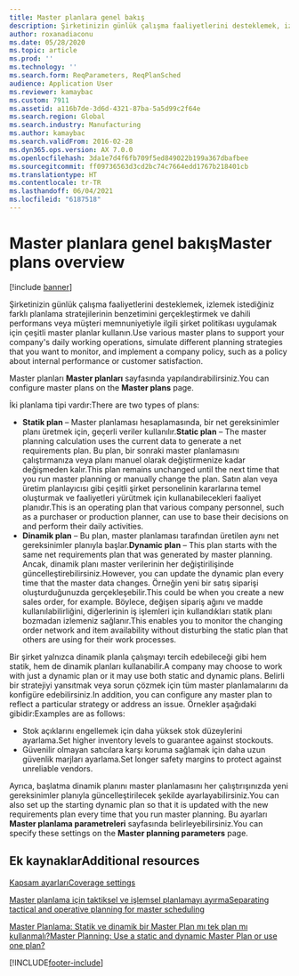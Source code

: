 ```yaml
---
title: Master planlara genel bakış
description: Şirketinizin günlük çalışma faaliyetlerini desteklemek, izlemek istediğiniz farklı planlama stratejilerinin benzetimini gerçekleştirmek ve dahili performans veya müşteri memnuniyetiyle ilgili şirket politikası uygulamak için çeşitli master planlar kullanın.
author: roxanadiaconu
ms.date: 05/28/2020
ms.topic: article
ms.prod: ''
ms.technology: ''
ms.search.form: ReqParameters, ReqPlanSched
audience: Application User
ms.reviewer: kamaybac
ms.custom: 7911
ms.assetid: a116b7de-3d6d-4321-87ba-5a5d99c2f64e
ms.search.region: Global
ms.search.industry: Manufacturing
ms.author: kamaybac
ms.search.validFrom: 2016-02-28
ms.dyn365.ops.version: AX 7.0.0
ms.openlocfilehash: 3da1e7d4f6fb709f5ed849022b199a367dbafbee
ms.sourcegitcommit: ff09736563d3cd2bc74c7664edd1767b218401cb
ms.translationtype: HT
ms.contentlocale: tr-TR
ms.lasthandoff: 06/04/2021
ms.locfileid: "6187518"
---
```

# <a name="master-plans-overview"></a><span data-ttu-id="1e37d-103">Master planlara genel bakış</span><span class="sxs-lookup"><span data-stu-id="1e37d-103">Master plans overview</span></span>

[!include [banner](../includes/banner.md)]

<span data-ttu-id="1e37d-104">Şirketinizin günlük çalışma faaliyetlerini desteklemek, izlemek istediğiniz farklı planlama stratejilerinin benzetimini gerçekleştirmek ve dahili performans veya müşteri memnuniyetiyle ilgili şirket politikası uygulamak için çeşitli master planlar kullanın.</span><span class="sxs-lookup"><span data-stu-id="1e37d-104">Use various master plans to support your company's daily working operations, simulate different planning strategies that you want to monitor, and implement a company policy, such as a policy about internal performance or customer satisfaction.</span></span> 

<span data-ttu-id="1e37d-105">Master planları **Master planları** sayfasında yapılandırabilirsiniz.</span><span class="sxs-lookup"><span data-stu-id="1e37d-105">You can configure master plans on the **Master plans** page.</span></span>

<span data-ttu-id="1e37d-106">İki planlama tipi vardır:</span><span class="sxs-lookup"><span data-stu-id="1e37d-106">There are two types of plans:</span></span>
-   <span data-ttu-id="1e37d-107">**Statik plan** – Master planlaması hesaplamasında, bir net gereksinimler planı üretmek için, geçerli veriler kullanılır.</span><span class="sxs-lookup"><span data-stu-id="1e37d-107">**Static plan** – The master planning calculation uses the current data to generate a net requirements plan.</span></span> <span data-ttu-id="1e37d-108">Bu plan, bir sonraki master planlamasını çalıştırmanıza veya planı manuel olarak değiştirmenize kadar değişmeden kalır.</span><span class="sxs-lookup"><span data-stu-id="1e37d-108">This plan remains unchanged until the next time that you run master planning or manually change the plan.</span></span> <span data-ttu-id="1e37d-109">Satın alan veya üretim planlayıcısı gibi çeşitli şirket personelinin kararlarına temel oluşturmak ve faaliyetleri yürütmek için kullanabilecekleri faaliyet planıdır.</span><span class="sxs-lookup"><span data-stu-id="1e37d-109">This is an operating plan that various company personnel, such as a purchaser or production planner, can use to base their decisions on and perform their daily activities.</span></span>
-   <span data-ttu-id="1e37d-110">**Dinamik plan** – Bu plan, master planlaması tarafından üretilen aynı net gereksinimler planıyla başlar.</span><span class="sxs-lookup"><span data-stu-id="1e37d-110">**Dynamic plan** – This plan starts with the same net requirements plan that was generated by master planning.</span></span> <span data-ttu-id="1e37d-111">Ancak, dinamik planı master verilerinin her değiştirilişinde güncelleştirebilirsiniz.</span><span class="sxs-lookup"><span data-stu-id="1e37d-111">However, you can update the dynamic plan every time that the master data changes.</span></span> <span data-ttu-id="1e37d-112">Örneğin yeni bir satış siparişi oluşturduğunuzda gerçekleşebilir.</span><span class="sxs-lookup"><span data-stu-id="1e37d-112">This could be when you create a new sales order, for example.</span></span> <span data-ttu-id="1e37d-113">Böylece, değişen sipariş ağını ve madde kullanılabilirliğini, diğerlerinin iş işlemleri için kullandıkları statik planı bozmadan izlemeniz sağlanır.</span><span class="sxs-lookup"><span data-stu-id="1e37d-113">This enables you to monitor the changing order network and item availability without disturbing the static plan that others are using for their work processes.</span></span>

<span data-ttu-id="1e37d-114">Bir şirket yalnızca dinamik planla çalışmayı tercih edebileceği gibi hem statik, hem de dinamik planları kullanabilir.</span><span class="sxs-lookup"><span data-stu-id="1e37d-114">A company may choose to work with just a dynamic plan or it may use both static and dynamic plans.</span></span> <span data-ttu-id="1e37d-115">Belirli bir stratejiyi yansıtmak veya sorun çözmek için tüm master planlamalarını da konfigüre edebilirsiniz.</span><span class="sxs-lookup"><span data-stu-id="1e37d-115">In addition, you can configure any master plan to reflect a particular strategy or address an issue.</span></span> <span data-ttu-id="1e37d-116">Örnekler aşağıdaki gibidir:</span><span class="sxs-lookup"><span data-stu-id="1e37d-116">Examples are as follows:</span></span>
-   <span data-ttu-id="1e37d-117">Stok açıklarını engellemek için daha yüksek stok düzeylerini ayarlama.</span><span class="sxs-lookup"><span data-stu-id="1e37d-117">Set higher inventory levels to guarantee against stockouts.</span></span>
-   <span data-ttu-id="1e37d-118">Güvenilir olmayan satıcılara karşı koruma sağlamak için daha uzun güvenlik marjları ayarlama.</span><span class="sxs-lookup"><span data-stu-id="1e37d-118">Set longer safety margins to protect against unreliable vendors.</span></span>

<span data-ttu-id="1e37d-119">Ayrıca, başlatma dinamik planını master planlamasını her çalıştırışınızda yeni gereksinimler planıyla güncelleştirilecek şekilde ayarlayabilirsiniz.</span><span class="sxs-lookup"><span data-stu-id="1e37d-119">You can also set up the starting dynamic plan so that it is updated with the new requirements plan every time that you run master planning.</span></span> <span data-ttu-id="1e37d-120">Bu ayarları **Master planlama parametreleri** sayfasında belirleyebilirsiniz.</span><span class="sxs-lookup"><span data-stu-id="1e37d-120">You can specify these settings on the **Master planning parameters** page.</span></span>



## <a name="additional-resources"></a><span data-ttu-id="1e37d-121">Ek kaynaklar</span><span class="sxs-lookup"><span data-stu-id="1e37d-121">Additional resources</span></span>

[<span data-ttu-id="1e37d-122">Kapsam ayarları</span><span class="sxs-lookup"><span data-stu-id="1e37d-122">Coverage settings</span></span>](coverage-settings.md)

[<span data-ttu-id="1e37d-123">Master planlama için taktiksel ve işlemsel planlamayı ayırma</span><span class="sxs-lookup"><span data-stu-id="1e37d-123">Separating tactical and operative planning for master scheduling</span></span>](https://blogs.msdn.com/b/axmfg/archive/2012/10/12/separating-tactical-and-operative-planning-for-master-scheduling.aspx)

[<span data-ttu-id="1e37d-124">Master Planlama: Statik ve dinamik bir Master Plan mı tek plan mı kullanmalı?</span><span class="sxs-lookup"><span data-stu-id="1e37d-124">Master Planning: Use a static and dynamic Master Plan or use one plan?</span></span>](https://community.dynamics.com/ax/b/msdynaxlessonslearned/archive/2014/01/16/master-planning-use-a-static-and-dynamic-master-plan-or-use-one-plan)





[!INCLUDE[footer-include](../../includes/footer-banner.md)]